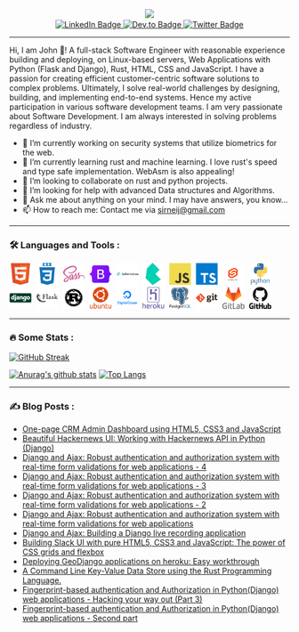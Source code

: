  <div id="header" align="center">
  <img src="https://media.giphy.com/media/M9gbBd9nbDrOTu1Mqx/giphy.gif" width="100"/>
 <div id="badges">
  <a href="https://www.linkedin.com/in/idogun-john-nelson/">
    <img src="https://img.shields.io/badge/LinkedIn-blue?style=for-the-badge&logo=linkedin&logoColor=white" alt="LinkedIn Badge"/>
  </a>
  <a href="https://dev.to/sirneij/">
    <img src="https://img.shields.io/badge/Dev.to-black?style=for-the-badge&logo=dev.to&logoColor=white" alt="Dev.to Badge"/>
  </a>
  <a href="https://twitter.com/sirneij">
    <img src="https://img.shields.io/badge/Twitter-blue?style=for-the-badge&logo=twitter&logoColor=white" alt="Twitter Badge"/>
  </a>
</div>
 <!--<img src="https://komarev.com/ghpvc/?username=sirneij&style=flat-square&color=blue" alt=""/>-->
</div>

--- 
 Hi, I am John 👋! A full-stack Software Engineer with reasonable experience building and deploying, on Linux-based servers, Web Applications with Python (Flask and Django), Rust, HTML, CSS and JavaScript. I have a passion for creating efficient customer-centric software solutions to complex problems. Ultimately, I solve real-world challenges by designing, building, and implementing end-to-end systems. Hence my active participation in various software development teams. I am very passionate about Software Development. I am always interested in solving problems regardless of industry.

- 🔭 I’m currently working on security systems that utilize biometrics for the web.
- 🌱 I’m currently learning rust and machine learning. I love rust's speed and type safe implementation. WebAsm is also appealing!
- 👯 I’m looking to collaborate on rust and python projects.
- 🤔 I’m looking for help with advanced Data structures and Algorithms.
- 💬 Ask me about anything on your mind. I may have answers, you know...
- 📫 How to reach me: Contact me via sirneij@gmail.com

<!--
**Sirneij/Sirneij** is a ✨ _special_ ✨ repository because its `README.md` (this file) appears on your GitHub profile.

Here are some ideas to get you started:

- 🔭 I’m currently working on ...
- 🌱 I’m currently learning ...
- 👯 I’m looking to collaborate on ...
- 🤔 I’m looking for help with ...
- 💬 Ask me about ...
- 📫 How to reach me: ...
- 😄 Pronouns: ...
- ⚡ Fun fact: ...
-->
---
### :hammer_and_wrench: Languages and Tools :
<div>
 <img src="https://github.com/devicons/devicon/blob/master/icons/html5/html5-original.svg" title="HTML5" alt="HTML" width="40" height="40"/>&nbsp;
 <img src="https://github.com/devicons/devicon/blob/master/icons/css3/css3-plain-wordmark.svg"  title="CSS3" alt="CSS" width="40" height="40"/>&nbsp;
 <img src="https://github.com/devicons/devicon/blob/master/icons/sass/sass-original.svg"  title="Sass" alt="Sass" width="40" height="40"/>&nbsp;
 <img src="https://github.com/devicons/devicon/blob/master/icons/bootstrap/bootstrap-original.svg"  title="Bootstrap" alt="Bootstrap" width="40" height="40"/>&nbsp;
 <img src="https://github.com/devicons/devicon/blob/master/icons/tailwindcss/tailwindcss-original-wordmark.svg"  title="Tailwindcss" alt="Tailwindcss" width="40" height="40"/>&nbsp;
 <img src="https://github.com/devicons/devicon/blob/master/icons/bulma/bulma-plain.svg"  title="Bulma" alt="Bulma" width="40" height="40"/>&nbsp;
 <img src="https://github.com/devicons/devicon/blob/master/icons/javascript/javascript-original.svg" title="JavaScript" alt="JavaScript" width="40" height="40"/>&nbsp;
 <img src="https://github.com/devicons/devicon/blob/master/icons/typescript/typescript-original.svg" title="TypeScript" alt="TypeScript" width="40" height="40"/>&nbsp;
 <img src="https://github.com/devicons/devicon/blob/master/icons/svelte/svelte-original-wordmark.svg" title="Svelte" alt="Svelte" width="40" height="40"/>&nbsp;
 <img src="https://github.com/devicons/devicon/blob/master/icons/python/python-original-wordmark.svg" title="Python" alt="Python" width="40" height="40"/>&nbsp;
  <img src="https://github.com/devicons/devicon/blob/master/icons/django/django-original.svg" title="Django" alt="Django" width="40" height="40"/>&nbsp;
  <img src="https://github.com/devicons/devicon/blob/master/icons/flask/flask-original-wordmark.svg" title="Flask" alt="Flask" width="40" height="40"/>&nbsp;
  <img src="https://github.com/devicons/devicon/blob/master/icons/rust/rust-plain.svg" title="Rust" alt="Rust" width="40" height="40"/>&nbsp;
  <img src="https://github.com/devicons/devicon/blob/master/icons/ubuntu/ubuntu-plain-wordmark.svg" title="Ubuntu" alt="Ubuntu" width="40" height="40"/>&nbsp;
 <img src="https://github.com/devicons/devicon/blob/master/icons/digitalocean/digitalocean-original-wordmark.svg" title="DigitalOcean" alt="DigitalOcean" width="40" height="40"/>&nbsp;
 <img src="https://github.com/devicons/devicon/blob/master/icons/heroku/heroku-original-wordmark.svg" title="Heroku" alt="Heroku" width="40" height="40"/>&nbsp;
  <img src="https://github.com/devicons/devicon/blob/master/icons/postgresql/postgresql-original-wordmark.svg" title="PostgreSQL"  alt="PostgreSQL" width="40" height="40"/>&nbsp;
 <img src="https://github.com/devicons/devicon/blob/master/icons/git/git-original-wordmark.svg" title="Git" alt="Git" width="40" height="40"/>&nbsp;
 <img src="https://github.com/devicons/devicon/blob/master/icons/gitlab/gitlab-original-wordmark.svg" title="Gitlab" alt="Gitlab" width="40" height="40"/>&nbsp;
 <img src="https://github.com/devicons/devicon/blob/master/icons/github/github-original-wordmark.svg" title="Github" alt="Github" width="40" height="40"/>
</div>

---
### :fire: Some Stats :
[![GitHub Streak](http://github-readme-streak-stats.herokuapp.com?user=sirneij&theme=dark&background=000000)](https://git.io/streak-stats)


[![Anurag's github stats](https://github-readme-stats.vercel.app/api?username=Sirneij&show_icons=true&theme=radical)](https://github.com/anuraghazra/github-readme-stats)
[![Top Langs](https://github-readme-stats.vercel.app/api/top-langs/?username=sirneij&layout=compact&theme=vision-friendly-dark)](https://github.com/anuraghazra/github-readme-stats)

---
### :writing_hand: Blog Posts :
<!-- BLOG-POST-LIST:START -->
- [One-page CRM Admin Dashboard using HTML5, CSS3 and JavaScript](https://dev.to/sirneij/one-page-admin-dashboard-using-html5-css3-and-javascript-13fk)
- [Beautiful Hackernews UI: Working with Hackernews API in Python &lpar;Django&rpar;](https://dev.to/sirneij/beautiful-hackernews-ui-working-with-hackernews-api-in-python-django-55ck)
- [Django and Ajax: Robust authentication and authorization system with real-time form validations for web applications - 4](https://dev.to/sirneij/django-and-ajax-robust-authentication-and-authorization-system-with-real-time-form-validations-for-web-applications-4-2a2i)
- [Django and Ajax: Robust authentication and authorization system with real-time form validations for web applications - 3](https://dev.to/sirneij/django-and-ajax-robust-authentication-and-authorization-system-with-real-time-form-validations-for-web-applications-3-37kb)
- [Django and Ajax: Robust authentication and authorization system with real-time form validations for web applications - 2](https://dev.to/sirneij/django-and-ajax-robust-authentication-and-authorization-system-with-real-time-form-validations-for-web-applications-2-8df)
- [Django and Ajax: Robust authentication and authorization system with real-time form validations for web applications](https://dev.to/sirneij/django-and-ajax-robust-authentication-and-authorization-system-with-real-time-form-validations-for-web-applications-3np2)
- [Django and Ajax: Building a Django live recording application](https://dev.to/sirneij/django-and-ajax-building-a-recording-application-4j0a)
- [Building Slack UI with pure HTML5, CSS3 and JavaScript: The power of CSS grids and flexbox](https://dev.to/sirneij/building-slack-ui-with-pure-html5-css3-and-javascript-the-power-of-css-grids-and-flexbox-4ban)
- [Deploying GeoDjango applications on heroku: Easy workthrough](https://dev.to/sirneij/deploying-geodjango-applications-on-heroku-easy-workthrough-3l3k)
- [A Command Line Key-Value Data Store using the Rust Programming Language.](https://dev.to/sirneij/a-command-line-key-value-data-store-using-the-rust-programming-language-33b6)
- [Fingerprint-based authentication and Authorization in Python&lpar;Django&rpar; web applications - Hacking your way out &lpar;Part 3&rpar;](https://dev.to/sirneij/fingerprint-based-authentication-and-authorization-in-python-django-web-applications-hacking-your-way-out-part-3-2f3e)
- [Fingerprint-based authentication and Authorization in Python&lpar;Django&rpar; web applications - Second part](https://dev.to/sirneij/fingerprint-based-authentication-and-authorization-in-python-django-web-applications-second-part-57n)
<!-- BLOG-POST-LIST:END -->
